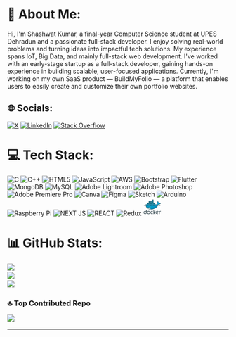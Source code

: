 # 💫 About Me:
Hi, I'm Shashwat Kumar, a final-year Computer Science student at UPES Dehradun and a passionate full-stack developer. I enjoy solving real-world problems and turning ideas into impactful tech solutions. My experience spans IoT, Big Data, and mainly full-stack web development. I've worked with an early-stage startup as a full-stack developer, gaining hands-on experience in building scalable, user-focused applications. Currently, I'm working on my own SaaS product — BuildMyFolio — a platform that enables users to easily create and customize their own portfolio websites.


## 🌐 Socials:
[![X](https://img.shields.io/badge/twitter-%23E4405F.svg?logo=x&logoColor=white)](https://x.com/shashwatXD_18) [![LinkedIn](https://img.shields.io/badge/LinkedIn-%230077B5.svg?logo=linkedin&logoColor=white)](https://www.linkedin.com/in/shashwat200418/) [![Stack Overflow](https://img.shields.io/badge/-Stackoverflow-FE7A16?logo=stack-overflow&logoColor=white)](https://stackoverflow.com/users/23472535/shashwat-kumar) 

# 💻 Tech Stack:
![C](https://img.shields.io/badge/c-%2300599C.svg?style=for-the-badge&logo=c&logoColor=white) ![C++](https://img.shields.io/badge/c++-%2300599C.svg?style=for-the-badge&logo=c%2B%2B&logoColor=white) ![HTML5](https://img.shields.io/badge/html5-%23E34F26.svg?style=for-the-badge&logo=html5&logoColor=white) ![JavaScript](https://img.shields.io/badge/javascript-%23323330.svg?style=for-the-badge&logo=javascript&logoColor=%23F7DF1E) ![AWS](https://img.shields.io/badge/AWS-%23FF9900.svg?style=for-the-badge&logo=amazon-aws&logoColor=white) ![Bootstrap](https://img.shields.io/badge/bootstrap-%238511FA.svg?style=for-the-badge&logo=bootstrap&logoColor=white) ![Flutter](https://img.shields.io/badge/Flutter-%2302569B.svg?style=for-the-badge&logo=Flutter&logoColor=white) ![MongoDB](https://img.shields.io/badge/MongoDB-%234ea94b.svg?style=for-the-badge&logo=mongodb&logoColor=white) ![MySQL](https://img.shields.io/badge/mysql-%2300000f.svg?style=for-the-badge&logo=mysql&logoColor=white) ![Adobe Lightroom](https://img.shields.io/badge/Adobe%20Lightroom-31A8FF.svg?style=for-the-badge&logo=Adobe%20Lightroom&logoColor=white) ![Adobe Photoshop](https://img.shields.io/badge/adobe%20photoshop-%2331A8FF.svg?style=for-the-badge&logo=adobe%20photoshop&logoColor=white) ![Adobe Premiere Pro](https://img.shields.io/badge/Adobe%20Premiere%20Pro-9999FF.svg?style=for-the-badge&logo=Adobe%20Premiere%20Pro&logoColor=white) ![Canva](https://img.shields.io/badge/Canva-%2300C4CC.svg?style=for-the-badge&logo=Canva&logoColor=white) ![Figma](https://img.shields.io/badge/figma-%23F24E1E.svg?style=for-the-badge&logo=figma&logoColor=white) ![Sketch](https://img.shields.io/badge/Sketch-FFB387?style=for-the-badge&logo=sketch&logoColor=black) ![Arduino](https://img.shields.io/badge/-Arduino-00979D?style=for-the-badge&logo=Arduino&logoColor=white) ![Raspberry Pi](https://img.shields.io/badge/-RaspberryPi-C51A4A?style=for-the-badge&logo=Raspberry-Pi) ![NEXT JS](https://img.shields.io/badge/next%20js-000000?style=for-the-badge&logo=nextdotjs&logoColor=white) ![REACT](https://img.shields.io/badge/React-20232A?style=for-the-badge&logo=react&logoColor=61DAFB) ![Redux](https://img.shields.io/badge/Redux-593D88?style=for-the-badge&logo=redux&logoColor=white)
<a href="https://www.docker.com/" target="_blank" rel="noreferrer"> <img src="https://raw.githubusercontent.com/devicons/devicon/master/icons/docker/docker-original-wordmark.svg" alt="docker" width="40" height="40"/> </a>
# 📊 GitHub Stats:
![](https://github-readme-stats.vercel.app/api?username=ShashwatkumarXD&theme=dark&hide_border=false&include_all_commits=false&count_private=false)<br/>
![](https://github-readme-streak-stats.herokuapp.com/?user=ShashwatkumarXD&theme=dark&hide_border=false)<br/>
![](https://github-readme-stats.vercel.app/api/top-langs/?username=ShashwatkumarXD&theme=dark&hide_border=false&include_all_commits=false&count_private=false&layout=compact)

### 🔝 Top Contributed Repo
![](https://github-contributor-stats.vercel.app/api?username=ShashwatkumarXD&limit=5&theme=dark&combine_all_yearly_contributions=true)


---


<!-- Proudly created with GPRM ( https://gprm.itsvg.in ) -->
